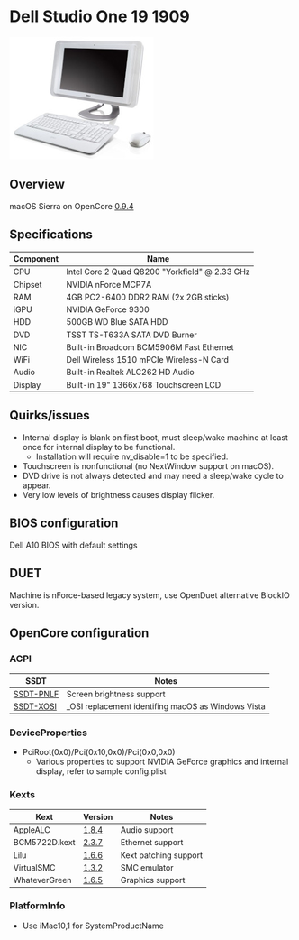 # Dell Studio One 19 1909

![Dell Studio One 19 1909](Docs/studio-one-19.jpeg)

## Overview
macOS Sierra on OpenCore [0.9.4](https://github.com/acidanthera/OpenCorePkg/releases/tag/0.9.4)

## Specifications
| Component | Name |
--- | --- |
CPU | Intel Core 2 Quad Q8200 "Yorkfield" @ 2.33 GHz
Chipset | NVIDIA nForce MCP7A
RAM | 4GB PC2-6400 DDR2 RAM (2x 2GB sticks)
iGPU | NVIDIA GeForce 9300
HDD | 500GB WD Blue SATA HDD
DVD | TSST TS-T633A SATA DVD Burner
NIC | Built-in Broadcom BCM5906M Fast Ethernet
WiFi | Dell Wireless 1510 mPCIe Wireless-N Card
Audio | Built-in Realtek ALC262 HD Audio
Display | Built-in 19" 1366x768 Touchscreen LCD

## Quirks/issues
* Internal display is blank on first boot, must sleep/wake machine at least once for internal display to be functional.
    * Installation will require nv_disable=1 to be specified.
* Touchscreen is nonfunctional (no NextWindow support on macOS).
* DVD drive is not always detected and may need a sleep/wake cycle to appear.
* Very low levels of brightness causes display flicker.

## BIOS configuration
Dell A10 BIOS with default settings

## DUET
Machine is nForce-based legacy system, use OpenDuet alternative BlockIO version.

## OpenCore configuration

### ACPI
|SSDT|Notes|
--- | ---
[SSDT-PNLF](Files/SSDT-PNLF.dsl) | Screen brightness support
[SSDT-XOSI](Files/SSDT-XOSI.dsl) | _OSI replacement identifing macOS as Windows Vista

### DeviceProperties
* PciRoot(0x0)/Pci(0x10,0x0)/Pci(0x0,0x0)
    * Various properties to support NVIDIA GeForce graphics and internal display, refer to sample config.plist

### Kexts
|Kext|Version|Notes|
|---|---|---|
AppleALC | [1.8.4](https://github.com/acidanthera/AppleALC/releases/tag/1.8.4) | Audio support
BCM5722D.kext | [2.3.7](https://github.com/chris1111/BCM5722D/releases/tag/V-2.3.7) | Ethernet support
Lilu | [1.6.6](https://github.com/acidanthera/Lilu/releases/tag/1.6.6) | Kext patching support
VirtualSMC | [1.3.2](https://github.com/acidanthera/VirtualSMC/releases/tag/1.3.2) | SMC emulator
WhateverGreen | [1.6.5](https://github.com/acidanthera/WhateverGreen/releases/tag/1.6.5) | Graphics support

### PlatformInfo
* Use iMac10,1 for SystemProductName
